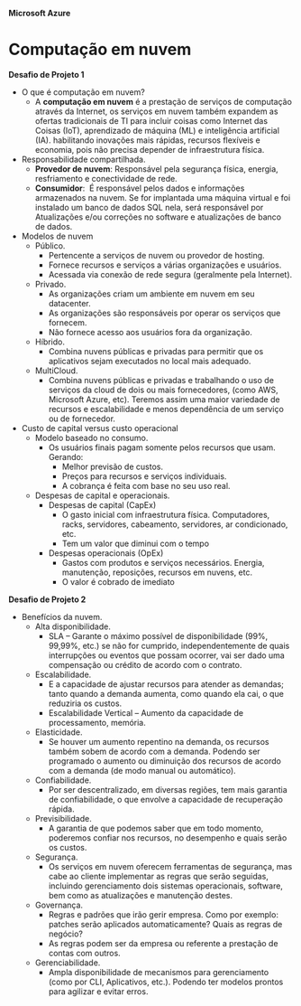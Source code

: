 **Microsoft Azure**
# **Computação em nuvem**
**Desafio de Projeto 1**

- O que é computação em nuvem?
  - A **computação em nuvem** é a prestação de serviços de computação através da Internet, os serviços em nuvem também expandem as ofertas tradicionais de TI para incluir coisas como Internet das Coisas (IoT), aprendizado de máquina (ML) e inteligência artificial (IA). habilitando inovações mais rápidas, recursos flexíveis e economia, pois não precisa depender de infraestrutura física.
- Responsabilidade compartilhada.
  - **Provedor de nuvem**: Responsável pela segurança física, energia, resfriamento e conectividade de rede.
  - **Consumidor**:  É responsável pelos dados e informações armazenados na nuvem. Se for implantada uma máquina virtual e foi instalado um banco de dados SQL nela, será responsável por Atualizações e/ou correções no software e atualizações de banco de dados.
- Modelos de nuvem
  - Público.
    - Pertencente a serviços de nuvem ou provedor de hosting.
    - Fornece recursos e serviços a várias organizações e usuários.
    - Acessada via conexão de rede segura (geralmente pela Internet).
  - Privado.
    - As organizações criam um ambiente em nuvem em seu datacenter.
    - As organizações são responsáveis por operar 
      os serviços que fornecem.
    - Não fornece acesso aos usuários fora da organização.
  - Híbrido.
    - Combina nuvens públicas e privadas para permitir que os aplicativos sejam executados no local mais adequado.
  - MultiCloud.
    - Combina nuvens públicas e privadas e trabalhando o uso de serviços da cloud de dois ou mais fornecedores, (como AWS, Microsoft Azure, etc). Teremos assim uma maior variedade de recursos e escalabilidade e menos dependência de um serviço ou de fornecedor.
- Custo de capital versus custo operacional
  - Modelo baseado no consumo.
    - Os usuários finais pagam somente pelos recursos que usam. Gerando:
      - Melhor previsão de custos.
      - Preços para recursos e serviços individuais.
      - A cobrança é feita com base no seu uso real.
  - Despesas de capital e operacionais.
    - Despesas de capital (CapEx)
      - O gasto inicial com infraestrutura física. Computadores, racks, servidores, cabeamento, servidores, ar condicionado, etc.
      - Tem um valor que diminui com o tempo
    - Despesas operacionais (OpEx)
      - Gastos com produtos e serviços necessários. Energia, manutenção, reposições, recursos em nuvens, etc.
      - O valor é cobrado de imediato

**Desafio de Projeto 2**

- Benefícios da nuvem.
  - Alta disponibilidade.
    - SLA – Garante o máximo possível de disponibilidade (99%, 99,99%, etc.) se não for cumprido, independentemente de quais interrupções ou eventos que possam ocorrer, vai ser dado uma compensação ou crédito de acordo com o contrato.
  - Escalabilidade.
    - E a capacidade de ajustar recursos para atender as demandas; tanto quando a demanda aumenta, como quando ela cai, o que reduziria os custos.
    - Escalabilidade Vertical – Aumento da capacidade de processamento, memória.
  - Elasticidade.
    - Se houver um aumento repentino na demanda, os recursos também sobem de acordo com a demanda. Podendo ser programado o aumento ou diminuição dos recursos de acordo com a demanda (de modo manual ou automático).
  - Confiabilidade.
    - Por ser descentralizado, em diversas regiões, tem mais garantia de confiabilidade, o que envolve a capacidade de recuperação rápida.
  - Previsibilidade.
    - A garantia de que podemos saber que em todo momento, poderemos confiar nos recursos, no desempenho e quais serão os custos.
  - Segurança.
    - Os serviços em nuvem oferecem ferramentas de segurança, mas cabe ao cliente implementar as regras que serão seguidas, incluindo gerenciamento dois sistemas operacionais, software, bem como as atualizações e manutenção destes.
  - Governança.
    - Regras e padrões que irão gerir empresa. Como por exemplo: patches serão aplicados automaticamente? Quais as regras de negócio?
    - As regras podem ser da empresa ou referente a prestação de contas com outros.
  - Gerenciabilidade.
    - Ampla disponibilidade de mecanismos para gerenciamento (como por CLI, Aplicativos, etc.). Podendo ter modelos prontos para agilizar e evitar erros.
